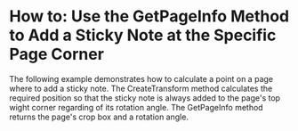 # How to: Use the GetPageInfo Method to Add a Sticky Note at the Specific Page Corner

The following example demonstrates how to calculate a point on a page where to add a sticky note. The CreateTransform method calculates the required position so that the sticky note is always added to the page's top wight corner regarding of its rotation angle. The GetPageInfo method returns the page's crop box and a rotation angle.
